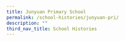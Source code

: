 ```yaml
---
title: Junyuan Primary School
permalink: /school-histories/junyuan-pri/
description: ""
third_nav_title: School Histories
---
```

